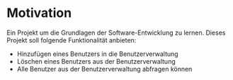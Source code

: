 # Motivation
Ein Projekt um die Grundlagen der Software-Entwicklung zu lernen.
Dieses Projekt soll folgende Funktionalität anbieten: 
* Hinzufügen eines Benutzers in die Benutzerverwaltung
* Löschen eines Benutzers aus der Benutzerverwaltung
* Alle Benutzer aus der Benutzerverwaltung abfragen können
